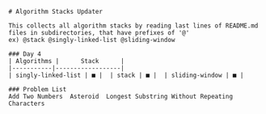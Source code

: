 
    # Algorithm Stacks Updater  

    This collects all algorithm stacks by reading last lines of README.md files in subdirectories, that have prefixes of '@'  
    ex) @stack @singly-linked-list @sliding-window  
  
    ### Day 4  
    | Algorithms |      Stack      |
    |-----------|------------------|
    | singly-linked-list | ■ |  | stack | ■ |  | sliding-window | ■ |

    ### Problem List  
    Add Two Numbers  Asteroid  Longest Substring Without Repeating Characters  
    